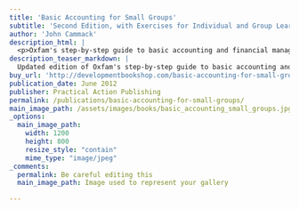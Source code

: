 ```yaml
---
title: 'Basic Accounting for Small Groups'
subtitle: 'Second Edition, with Exercises for Individual and Group Learning'
author: 'John Cammack'
description_html: |
  <p>Oxfam's step-by-step guide to basic accounting and financial management techniques updated edition. Each chapter contains training materials, which may be used either with groups or for individual self-instruction. The book is written in a clear and accessible style, aiming to build up expertise systematically through examples and case studies. The text is suitable for learners who have a lower level of English language skills: the activities and exercises use multiple-choice and group-discussion formats, avoiding the need for long written answers. Solutions are provided for all the activities.</p><p>For more details:<br /><a href="http://developmentbookshop.com/basic-accounting-for-small-groups-pb" target="_blank">developmentbookshop.com</a> (UK) &pound;11.66 <a href="http://www.renoufbooks.com/Enter.aspx?tm=&amp;mode=" target="_blank">Renouf Publishing</a> (Canada) C$28.00<strong><br /></strong><a href="http://www.lastfirst.net/index.php?option=com_virtuemart&amp;page=shop.product_details&amp;flypage=shop.flypage_modern&amp;category_id=15&amp;product_id=855&amp;Itemid=35" target="_blank">lastfirst.net</a> (Australia and Pacific) A$46.95 <a href="http://www.styluspub.com/clients/OXF/books/SearchResults.aspx?str=basic+accounting+for+small+groups" target="_blank">styluspub.com</a> (USA) US$22.35&nbsp;</p>146 pages, January 2003 ISBN 0-85598-473-2</p>
description_teaser_markdown: |
  Updated edition of Oxfam's step-by-step guide to basic accounting and financial management techniques.
buy_url: 'http://developmentbookshop.com/basic-accounting-for-small-groups-pb'
publication_date: June 2012
publisher: Practical Action Publishing
permalink: /publications/basic-accounting-for-small-groups/
main_image_path: /assets/images/books/basic_accounting_small_groups.jpg
_options:
  main_image_path:
    width: 1200
    height: 800
    resize_style: "contain"
    mime_type: "image/jpeg"
_comments:
  permalink: Be careful editing this
  main_image_path: Image used to represent your gallery

---
```

